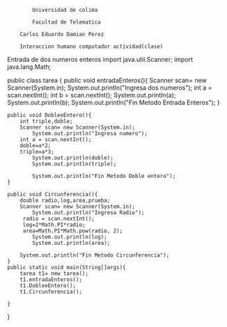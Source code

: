 


			Universidad de colima 
			
			Facultad de Telematica

		Carlos Eduardo Damian Perez
		
		Interaccion humano computador actividad(clase)

Entrada de dos numeros enteros 
import java.util.Scanner;
import java.lang.Math;




public class tarea {
	public void entradaEnteros(){
		Scanner scan= new Scanner(System.in);
			System.out.println("Ingresa dos numeros");
		int a = scan.nextInt();
		int b = scan.nextInt();
			System.out.println(a);
			System.out.println(b);
			System.out.println("Fin Metodo Entrada Enteros");
	}	
	
	public void DobleeEntero(){
		int triple,doble;
		Scanner scan= new Scanner(System.in);
			System.out.println("Ingresa numero");
		int a = scan.nextInt();
		doble=a*2;
		triple=a*3;
			System.out.println(doble);
			System.out.println(triple);
		
			System.out.println("Fin Metodo Doble entero");
	}
	
	public void Circunferencia(){
		double radio,log,area,prueba;
		Scanner scan= new Scanner(System.in);
			System.out.println("Ingresa Radio");
		 radio = scan.nextInt();
		 log=2*Math.PI*radio;
		 area=Math.PI*Math.pow(radio, 2);
		 	System.out.println(log);
		 	System.out.println(area);
		
		System.out.println("Fin Metodo Circunferencia");
	}
	public static void main(String[]args){
		tarea t1= new tarea();
		t1.entradaEnteros();
		t1.DobleeEntero();
		t1.Circunferencia();
		
	}

}



